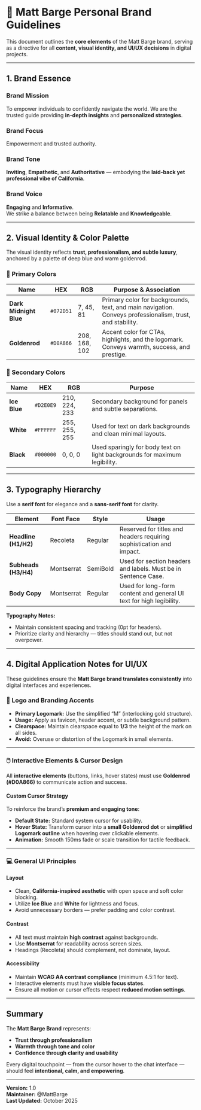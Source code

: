 # 🧭 Matt Barge Personal Brand Guidelines

This document outlines the **core elements** of the Matt Barge brand, serving as a directive for all **content, visual identity, and UI/UX decisions** in digital projects.

---

## 1. Brand Essence

### Brand Mission
To empower individuals to confidently navigate the world. We are the trusted guide providing **in-depth insights** and **personalized strategies**.

### Brand Focus
Empowerment and trusted authority.

### Brand Tone
**Inviting**, **Empathetic**, and **Authoritative** — embodying the **laid-back yet professional vibe of California**.

### Brand Voice
**Engaging** and **Informative**.  
We strike a balance between being **Relatable** and **Knowledgeable**.

---

## 2. Visual Identity & Color Palette

The visual identity reflects **trust, professionalism, and subtle luxury**, anchored by a palette of deep blue and warm goldenrod.

### 🎨 Primary Colors

| Name | HEX | RGB | Purpose & Association |
|------|------|-----|----------------------|
| **Dark Midnight Blue** | `#072D51` | 7, 45, 81 | Primary color for backgrounds, text, and main navigation. Conveys professionalism, trust, and stability. |
| **Goldenrod** | `#D0A866` | 208, 168, 102 | Accent color for CTAs, highlights, and the logomark. Conveys warmth, success, and prestige. |

### 🩶 Secondary Colors

| Name | HEX | RGB | Purpose |
|------|------|-----|---------|
| **Ice Blue** | `#D2E0E9` | 210, 224, 233 | Secondary background for panels and subtle separations. |
| **White** | `#FFFFFF` | 255, 255, 255 | Used for text on dark backgrounds and clean minimal layouts. |
| **Black** | `#000000` | 0, 0, 0 | Used sparingly for body text on light backgrounds for maximum legibility. |

---

## 3. Typography Hierarchy

Use a **serif font** for elegance and a **sans-serif font** for clarity.

| Element | Font Face | Style | Usage |
|----------|------------|--------|--------|
| **Headline (H1/H2)** | Recoleta | Regular | Reserved for titles and headers requiring sophistication and impact. |
| **Subheads (H3/H4)** | Montserrat | SemiBold | Used for section headers and labels. Must be in Sentence Case. |
| **Body Copy** | Montserrat | Regular | Used for long-form content and general UI text for high legibility. |

**Typography Notes:**
- Maintain consistent spacing and tracking (0pt for headers).  
- Prioritize clarity and hierarchy — titles should stand out, but not overpower.  

---

## 4. Digital Application Notes for UI/UX

These guidelines ensure the **Matt Barge brand translates consistently** into digital interfaces and experiences.

### 🔶 Logo and Branding Accents
- **Primary Logomark:** Use the simplified “M” (interlocking gold structure).  
- **Usage:** Apply as favicon, header accent, or subtle background pattern.  
- **Clearspace:** Maintain clearspace equal to **1/3** the height of the mark on all sides.  
- **Avoid:** Overuse or distortion of the Logomark in small elements.

---

### 🖱️ Interactive Elements & Cursor Design

All **interactive elements** (buttons, links, hover states) must use **Goldenrod (#D0A866)** to communicate action and success.

#### Custom Cursor Strategy
To reinforce the brand’s **premium and engaging tone**:

- **Default State:** Standard system cursor for usability.  
- **Hover State:** Transform cursor into a **small Goldenrod dot** or **simplified Logomark outline** when hovering over clickable elements.  
- **Animation:** Smooth 150ms fade or scale transition for tactile feedback.

---

### 💻 General UI Principles

#### Layout
- Clean, **California-inspired aesthetic** with open space and soft color blocking.  
- Utilize **Ice Blue** and **White** for lightness and focus.  
- Avoid unnecessary borders — prefer padding and color contrast.

#### Contrast
- All text must maintain **high contrast** against backgrounds.  
- Use **Montserrat** for readability across screen sizes.  
- Headings (Recoleta) should complement, not dominate, layout.

#### Accessibility
- Maintain **WCAG AA contrast compliance** (minimum 4.5:1 for text).  
- Interactive elements must have **visible focus states**.  
- Ensure all motion or cursor effects respect **reduced motion settings**.

---

## Summary

The **Matt Barge Brand** represents:
- **Trust through professionalism**
- **Warmth through tone and color**
- **Confidence through clarity and usability**

Every digital touchpoint — from the cursor hover to the chat interface — should feel **intentional, calm, and empowering**.

---

**Version:** 1.0  
**Maintainer:** @MattBarge  
**Last Updated:** October 2025  